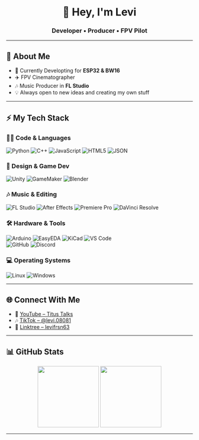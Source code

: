 <h1 align="center">👋 Hey, I'm Levi</h1>
<h3 align="center">Developer • Producer • FPV Pilot</h3>

---

## 🚀 About Me  
- 🔧 Currently Developting for **ESP32 & BW16**  
- ✈️ FPV Cinematographer  
- 🎶 Music Producer in **FL Studio**  
- 💡 Always open to new ideas and creating my own stuff

---

## ⚡ My Tech Stack  

### 👨‍💻 Code & Languages  
![Python](https://img.shields.io/badge/Python-3776AB?logo=python&logoColor=white) 
![C++](https://img.shields.io/badge/C++-00599C?logo=cplusplus&logoColor=white) 
![JavaScript](https://img.shields.io/badge/JavaScript-F7DF1E?logo=javascript&logoColor=black) 
![HTML5](https://img.shields.io/badge/HTML5-E34F26?logo=html5&logoColor=white) 
![JSON](https://img.shields.io/badge/JSON-000000?logo=json&logoColor=white)  

### 🎨 Design & Game Dev  
![Unity](https://img.shields.io/badge/Unity-100000?logo=unity&logoColor=white) 
![GameMaker](https://img.shields.io/badge/GameMaker-000000?logo=gamemaker&logoColor=white) 
![Blender](https://img.shields.io/badge/Blender-F5792A?logo=blender&logoColor=white)  

### 🎶 Music & Editing  
![FL Studio](https://img.shields.io/badge/FL_Studio-FF7F00?logo=flstudio&logoColor=white) 
![After Effects](https://img.shields.io/badge/After_Effects-9999FF?logo=adobeaftereffects&logoColor=white) 
![Premiere Pro](https://img.shields.io/badge/Premiere_Pro-9999FF?logo=adobepremierepro&logoColor=white) 
![DaVinci Resolve](https://img.shields.io/badge/DaVinci_Resolve-1f1f1f?logo=davinciresolve&logoColor=blue)  

### 🛠️ Hardware & Tools  
![Arduino](https://img.shields.io/badge/Arduino-00979D?logo=arduino&logoColor=white) 
![EasyEDA](https://img.shields.io/badge/EasyEDA-1765f7?logo=easyeda&logoColor=white) 
![KiCad](https://img.shields.io/badge/KiCad-314cb0?logo=kicad&logoColor=white) 
![VS Code](https://img.shields.io/badge/VS_Code-0078d7?logo=visualstudiocode&logoColor=white)  
![GitHub](https://img.shields.io/badge/GitHub-181717?logo=github&logoColor=white) 
![Discord](https://img.shields.io/badge/Discord-5865F2?logo=discord&logoColor=white)  

### 💻 Operating Systems  
![Linux](https://img.shields.io/badge/Linux-FCC624?logo=linux&logoColor=black) 
![Windows](https://img.shields.io/badge/Windows-0078D6?logo=windows&logoColor=white) 

---

## 🌐 Connect With Me  
- 🎥 [YouTube – Titus Talks](https://www.youtube.com/@Titus_Talks)  
- 🎶 [TikTok – @levi.08081](https://www.tiktok.com/@levi.08081)  
- 🔗 [Linktree – levifrsn63](https://linktr.ee/levifrsn63)  

---

## 📊 GitHub Stats  
<p align="center">
  <img src="https://github-readme-stats.vercel.app/api?username=levifrsn63&show_icons=true&theme=tokyonight" height="165" />
  <img src="https://github-readme-stats.vercel.app/api/top-langs/?username=levifrsn63&layout=compact&theme=tokyonight" height="165" />
</p>

---


